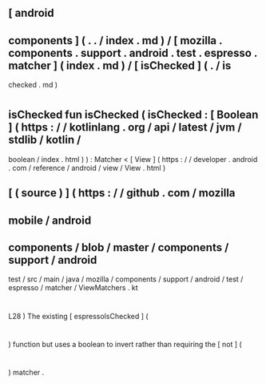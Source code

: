 [
android
-
components
]
(
.
.
/
index
.
md
)
/
[
mozilla
.
components
.
support
.
android
.
test
.
espresso
.
matcher
]
(
index
.
md
)
/
[
isChecked
]
(
.
/
is
-
checked
.
md
)
#
isChecked
fun
isChecked
(
isChecked
:
[
Boolean
]
(
https
:
/
/
kotlinlang
.
org
/
api
/
latest
/
jvm
/
stdlib
/
kotlin
/
-
boolean
/
index
.
html
)
)
:
Matcher
<
[
View
]
(
https
:
/
/
developer
.
android
.
com
/
reference
/
android
/
view
/
View
.
html
)
>
[
(
source
)
]
(
https
:
/
/
github
.
com
/
mozilla
-
mobile
/
android
-
components
/
blob
/
master
/
components
/
support
/
android
-
test
/
src
/
main
/
java
/
mozilla
/
components
/
support
/
android
/
test
/
espresso
/
matcher
/
ViewMatchers
.
kt
#
L28
)
The
existing
[
espressoIsChecked
]
(
#
)
function
but
uses
a
boolean
to
invert
rather
than
requiring
the
[
not
]
(
#
)
matcher
.
